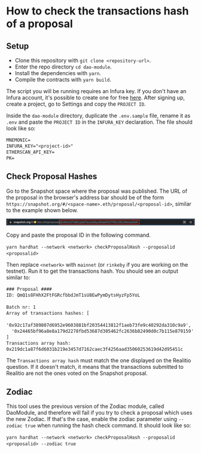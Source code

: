 # How to check the transactions hash of a proposal

## Setup

- Clone this repository with `git clone <repository-url>`.
- Enter the repo directory `cd dao-module`. 
- Install the dependencies with `yarn`.
- Compile the contracts with `yarn build`.

The script you will be running requires an Infura key. If you don't have an Infura account, it's possible to create one for free [here](https://infura.io/register?redirect=%2Fdashboard%2Fethereum). After signing up, create a project, go to Settings and copy the `PROJECT ID`.

Inside the `dao-module` directory, duplicate the `.env.sample` file, rename it as `.env` and paste the `PROJECT ID` in the `INFURA_KEY` declaration. The file should look like so:

```
MNEMONIC=
INFURA_KEY="<project-id>"
ETHERSCAN_API_KEY=
PK=
```


## Check Proposal Hashes

Go to the Snapshot space where the proposal was published. The URL of the proposal in the browser's address bar should be of the form `https://snapshot.org/#/<space-name>.eth/proposal/<proposal-id>`, similar to the example shown below.

![](.././assets/get-proposal-id.png)

Copy and paste the proposal ID in the following command.

`yarn hardhat --network <network> checkProposalHash --proposalid <proposalid>`

Then replace `<network>` with `mainnet` (or `rinkeby` if you are working on the testnet). Run it to get the transactions hash. You should see an output similar to:

```
### Proposal ####
ID: QmQ1s8FHhX2FtFGRcfbbdJmT1sU8EwPymDytsHyzFp5YoL

Batch nr: 1
Array of transactions hashes: [
  '0x92c17af389807d6952e9603881bf20354413812f1aeb73fe9c40292da310c9a9',
  '0x24465bf96a8e8a179d2278fbd53687d305462fc2636b82490d0c7b115e879159'
]
Transactions array hash: 0x219dc1a87f6d6031b219e3457d7162caec3f4256aad35060253619d42d95451c
```

The `Transactions array hash` must match the one displayed on the Realitio question. If it doesn't match, it means that the transactions submitted to Realitio are not the ones voted on the Snapshot proposal.

## Zodiac

This tool uses the previous version of the Zodiac module, called DaoModule, and therefore will fail if you try to check a proposal which uses the new Zodiac. If that's the case, enable the zodiac parameter using `--zodiac true` when running the hash check command. It should look like so:

`yarn hardhat --network <network> checkProposalHash --proposalid <proposalid> --zodiac true`
